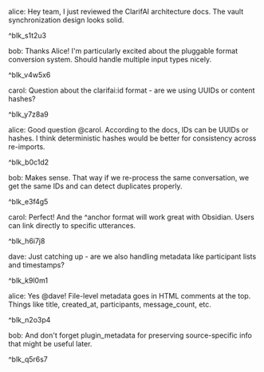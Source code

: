 <!-- clarifai:title=Team Discussion on 2023-12-22 -->
<!-- clarifai:created_at=2023-12-22T14:30:00Z -->
<!-- clarifai:participants=["alice", "bob", "carol", "dave"] -->
<!-- clarifai:message_count=9 -->
<!-- clarifai:plugin_metadata={"source_format": "csv_test", "original_platform": "simulated_slack", "note": "simplified_csv_for_testing", "has_reactions": true, "has_threads": false} -->

alice: Hey team, I just reviewed the ClarifAI architecture docs. The vault synchronization design looks solid.
<!-- clarifai:id=blk_s1t2u3 ver=1 -->
^blk_s1t2u3

bob: Thanks Alice! I'm particularly excited about the pluggable format conversion system. Should handle multiple input types nicely.
<!-- clarifai:id=blk_v4w5x6 ver=1 -->
^blk_v4w5x6

carol: Question about the clarifai:id format - are we using UUIDs or content hashes?
<!-- clarifai:id=blk_y7z8a9 ver=1 -->
^blk_y7z8a9

alice: Good question @carol. According to the docs, IDs can be UUIDs or hashes. I think deterministic hashes would be better for consistency across re-imports.
<!-- clarifai:id=blk_b0c1d2 ver=1 -->
^blk_b0c1d2

bob: Makes sense. That way if we re-process the same conversation, we get the same IDs and can detect duplicates properly.
<!-- clarifai:id=blk_e3f4g5 ver=1 -->
^blk_e3f4g5

carol: Perfect! And the ^anchor format will work great with Obsidian. Users can link directly to specific utterances.
<!-- clarifai:id=blk_h6i7j8 ver=1 -->
^blk_h6i7j8

dave: Just catching up - are we also handling metadata like participant lists and timestamps?
<!-- clarifai:id=blk_k9l0m1 ver=1 -->
^blk_k9l0m1

alice: Yes @dave! File-level metadata goes in HTML comments at the top. Things like title, created_at, participants, message_count, etc.
<!-- clarifai:id=blk_n2o3p4 ver=1 -->
^blk_n2o3p4

bob: And don't forget plugin_metadata for preserving source-specific info that might be useful later.
<!-- clarifai:id=blk_q5r6s7 ver=1 -->
^blk_q5r6s7
<!-- clarifai:entailed_score=0.88 -->
<!-- clarifai:coverage_score=0.82 -->
<!-- clarifai:decontextualization_score=0.85 -->